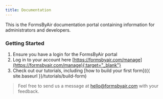 ```yaml
---
title: Documentation
---
```


This is the FormsByAir documentation portal containing information for administrators and developers.

### Getting Started

1. Ensure you have a login for the FormsByAir portal
2. Log in to your account here [https://formsbyair.com/manage](https://formsbyair.com/manage){:target="_blank"}
3. Check out our tutorials, including [how to build your first form]({{ site.baseurl }}/tutorials/build-form)

> Feel free to send us a message at [hello@formsbyair.com](mailto:hello@formsbyair.com) with your feedback.
